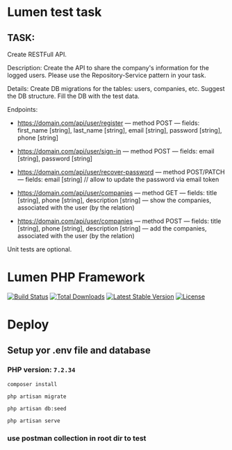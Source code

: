 # Lumen test task

## TASK: 
Create RESTFull API.

Description:
Create the API to share the company's information for the logged users.
Please use the Repository-Service pattern in your task.

Details:
Create DB migrations for the tables: users, companies, etc.
Suggest the DB structure. Fill the DB with the test data.

Endpoints:
- https://domain.com/api/user/register
  — method POST
  — fields: first_name [string], last_name [string], email [string], password [string], phone [string]

- https://domain.com/api/user/sign-in
  — method POST
  — fields: email [string], password [string]

- https://domain.com/api/user/recover-password
  — method POST/PATCH
  — fields: email [string] // allow to update the password via email token

- https://domain.com/api/user/companies
  — method GET
  — fields: title [string], phone [string], description [string]
  — show the companies, associated with the user (by the relation)

- https://domain.com/api/user/companies
  — method POST
  — fields: title [string], phone [string], description [string]
  — add the companies, associated with the user (by the relation)

Unit tests are optional.

# Lumen PHP Framework

[![Build Status](https://travis-ci.org/laravel/lumen-framework.svg)](https://travis-ci.org/laravel/lumen-framework)
[![Total Downloads](https://poser.pugx.org/laravel/lumen-framework/d/total.svg)](https://packagist.org/packages/laravel/lumen-framework)
[![Latest Stable Version](https://poser.pugx.org/laravel/lumen-framework/v/stable.svg)](https://packagist.org/packages/laravel/lumen-framework)
[![License](https://poser.pugx.org/laravel/lumen-framework/license.svg)](https://packagist.org/packages/laravel/lumen-framework)

# Deploy

## Setup yor .env file and database 
### PHP version: `7.2.34`

`composer install`

`php artisan migrate`

`php artisan db:seed`

`php artisan serve` 

### use postman collection in root dir to test
